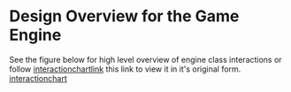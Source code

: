 # Design Overview for the Game Engine
See the figure below for high level overview of engine class interactions or follow
[interactionchartlink] this link
to view it in it's original form.
[interactionchart]


[interactionchart]: https://github.com/KyleBibler/RPG-Engine/engine/docs/design-docs/game-engine-overview.png "Game Engine Overview"
[interactionchartlink]: https://docs.google.com/drawings/d/1nF_8u2ffQjcbME62C5NHtThTO4bDPv8JSzfE-Hft4_A/edit?usp=sharing
